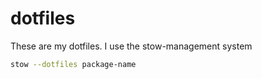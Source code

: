 # dotfiles
These are my dotfiles.
I use the stow-management system

```bash
stow --dotfiles package-name
```
